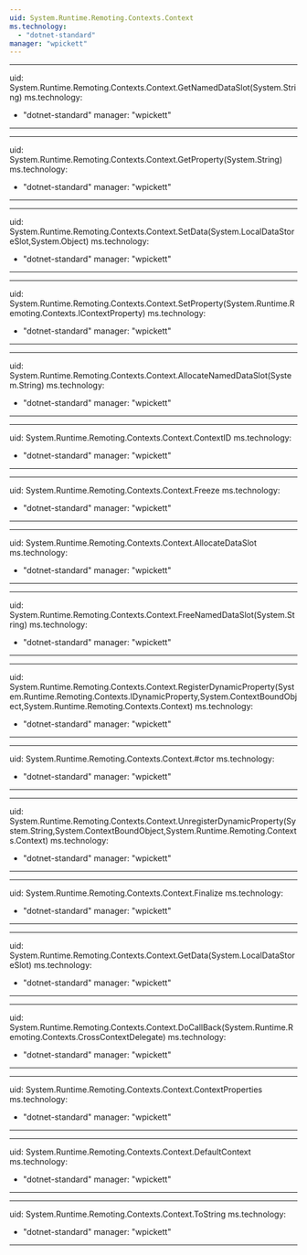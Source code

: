 ```yaml
---
uid: System.Runtime.Remoting.Contexts.Context
ms.technology: 
  - "dotnet-standard"
manager: "wpickett"
---
```


---
uid: System.Runtime.Remoting.Contexts.Context.GetNamedDataSlot(System.String)
ms.technology: 
  - "dotnet-standard"
manager: "wpickett"
---

---
uid: System.Runtime.Remoting.Contexts.Context.GetProperty(System.String)
ms.technology: 
  - "dotnet-standard"
manager: "wpickett"
---

---
uid: System.Runtime.Remoting.Contexts.Context.SetData(System.LocalDataStoreSlot,System.Object)
ms.technology: 
  - "dotnet-standard"
manager: "wpickett"
---

---
uid: System.Runtime.Remoting.Contexts.Context.SetProperty(System.Runtime.Remoting.Contexts.IContextProperty)
ms.technology: 
  - "dotnet-standard"
manager: "wpickett"
---

---
uid: System.Runtime.Remoting.Contexts.Context.AllocateNamedDataSlot(System.String)
ms.technology: 
  - "dotnet-standard"
manager: "wpickett"
---

---
uid: System.Runtime.Remoting.Contexts.Context.ContextID
ms.technology: 
  - "dotnet-standard"
manager: "wpickett"
---

---
uid: System.Runtime.Remoting.Contexts.Context.Freeze
ms.technology: 
  - "dotnet-standard"
manager: "wpickett"
---

---
uid: System.Runtime.Remoting.Contexts.Context.AllocateDataSlot
ms.technology: 
  - "dotnet-standard"
manager: "wpickett"
---

---
uid: System.Runtime.Remoting.Contexts.Context.FreeNamedDataSlot(System.String)
ms.technology: 
  - "dotnet-standard"
manager: "wpickett"
---

---
uid: System.Runtime.Remoting.Contexts.Context.RegisterDynamicProperty(System.Runtime.Remoting.Contexts.IDynamicProperty,System.ContextBoundObject,System.Runtime.Remoting.Contexts.Context)
ms.technology: 
  - "dotnet-standard"
manager: "wpickett"
---

---
uid: System.Runtime.Remoting.Contexts.Context.#ctor
ms.technology: 
  - "dotnet-standard"
manager: "wpickett"
---

---
uid: System.Runtime.Remoting.Contexts.Context.UnregisterDynamicProperty(System.String,System.ContextBoundObject,System.Runtime.Remoting.Contexts.Context)
ms.technology: 
  - "dotnet-standard"
manager: "wpickett"
---

---
uid: System.Runtime.Remoting.Contexts.Context.Finalize
ms.technology: 
  - "dotnet-standard"
manager: "wpickett"
---

---
uid: System.Runtime.Remoting.Contexts.Context.GetData(System.LocalDataStoreSlot)
ms.technology: 
  - "dotnet-standard"
manager: "wpickett"
---

---
uid: System.Runtime.Remoting.Contexts.Context.DoCallBack(System.Runtime.Remoting.Contexts.CrossContextDelegate)
ms.technology: 
  - "dotnet-standard"
manager: "wpickett"
---

---
uid: System.Runtime.Remoting.Contexts.Context.ContextProperties
ms.technology: 
  - "dotnet-standard"
manager: "wpickett"
---

---
uid: System.Runtime.Remoting.Contexts.Context.DefaultContext
ms.technology: 
  - "dotnet-standard"
manager: "wpickett"
---

---
uid: System.Runtime.Remoting.Contexts.Context.ToString
ms.technology: 
  - "dotnet-standard"
manager: "wpickett"
---
